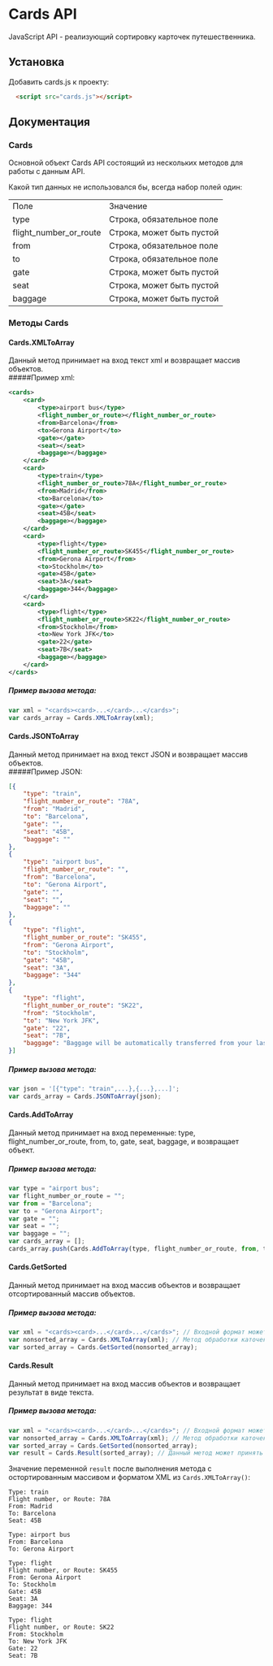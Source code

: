 # Cards API

JavaScript API - реализующий сортировку карточек путешественника.

## Установка

Добавить cards.js к проекту:
```html
  <script src="cards.js"></script>
```
## Документация

### Cards

Основной объект Cards API состоящий из нескольких методов для работы с данным API.

Какой тип данных не использовался бы, всегда набор полей один:
<table>
  <tr><td>Поле</td><td>Значение</td></tr>
  <tr>
    <td>
      type
    </td>
    <td>
      Строка, обязательное поле
    </td>
  </tr>
  <tr>
    <td>
      flight_number_or_route
    </td>
    <td>
      Строка, может быть пустой
    </td>
  </tr>
  <tr>
    <td>
      from
    </td>
    <td>
      Строка, обязательное поле
    </td>
  </tr>
  <tr>
    <td>
      to
    </td>
    <td>
      Строка, обязательное поле
    </td>
  </tr>
  <tr>
    <td>
      gate
    </td>
    <td>
      Строка, может быть пустой
    </td>
  </tr>
  <tr>
    <td>
      seat
    </td>
    <td>
      Строка, может быть пустой
    </td>
  </tr>
  <tr>
    <td>
      baggage
    </td>
    <td>
      Строка, может быть пустой
    </td>
  </tr>
</table>

### Методы Cards

#### Cards.XMLToArray

Данный метод принимает на вход текст xml и возвращает массив объектов.</br>
#####Пример xml:
```xml
<cards>
	<card>
		<type>airport bus</type>
		<flight_number_or_route></flight_number_or_route>
		<from>Barcelona</from>
		<to>Gerona Airport</to>
		<gate></gate>
		<seat></seat>
		<baggage></baggage>
	</card>
	<card>
		<type>train</type>
		<flight_number_or_route>78A</flight_number_or_route>
		<from>Madrid</from>
		<to>Barcelona</to>
		<gate></gate>
		<seat>45B</seat>
		<baggage></baggage>
	</card>
	<card>
		<type>flight</type>
		<flight_number_or_route>SK455</flight_number_or_route>
		<from>Gerona Airport</from>
		<to>Stockholm</to>
		<gate>45B</gate>
		<seat>3A</seat>
		<baggage>344</baggage>
	</card>
	<card>
		<type>flight</type>
		<flight_number_or_route>SK22</flight_number_or_route>
		<from>Stockholm</from>
		<to>New York JFK</to>
		<gate>22</gate>
		<seat>7B</seat>
		<baggage></baggage>
	</card>
</cards>
```
##### Пример вызова метода:
```js
var xml = "<cards><card>...</card>...</cards>";
var cards_array = Cards.XMLToArray(xml);
```

#### Cards.JSONToArray

Данный метод принимает на вход текст JSON и возвращает массив объектов.</br>
#####Пример JSON:
```json
[{
	"type": "train",
	"flight_number_or_route": "78A",
	"from": "Madrid",
	"to": "Barcelona",
	"gate": "",
	"seat": "45B",
	"baggage": ""
},
{
	"type": "airport bus",
	"flight_number_or_route": "",
	"from": "Barcelona",
	"to": "Gerona Airport",
	"gate": "",
	"seat": "",
	"baggage": ""
},
{
	"type": "flight",
	"flight_number_or_route": "SK455",
	"from": "Gerona Airport",
	"to": "Stockholm",
	"gate": "45B",
	"seat": "3A",
	"baggage": "344"
},
{
	"type": "flight",
	"flight_number_or_route": "SK22",
	"from": "Stockholm",
	"to": "New York JFK",
	"gate": "22",
	"seat": "7B",
	"baggage": "Baggage will be automatically transferred from your last leg."
}]
```
##### Пример вызова метода:
```js
var json = '[{"type": "train",...},{...},...]';
var cards_array = Cards.JSONToArray(json);
```

#### Cards.AddToArray

Данный метод принимает на вход переменные: type, flight_number_or_route, from, to, gate, seat, baggage, и возвращает объект.</br>
##### Пример вызова метода:
```js
var type = "airport bus";
var flight_number_or_route = "";
var from = "Barcelona";
var to = "Gerona Airport";
var gate = "";
var seat = "";
var baggage = "";
var cards_array = [];
cards_array.push(Cards.AddToArray(type, flight_number_or_route, from, to, gate, seat, baggage));
```

#### Cards.GetSorted
Данный метод принимает на вход массив объектов и возвращает отсортированный массив объектов.</br>
##### Пример вызова метода:
```js
var xml = "<cards><card>...</card>...</cards>"; // Входной формат может быть XML, JSON или добавление через метод Cards.AddToArray
var nonsorted_array = Cards.XMLToArray(xml); // Метод обработки каточек зависит от типа входных данных
var sorted_array = Cards.GetSorted(nonsorted_array);
```

#### Cards.Result
Данный метод принимает на вход массив объектов и возвращает результат в виде текста.</br>
##### Пример вызова метода:
```js
var xml = "<cards><card>...</card>...</cards>"; // Входной формат может быть XML, JSON или добавление через метод Cards.AddToArray
var nonsorted_array = Cards.XMLToArray(xml); // Метод обработки каточек зависит от типа входных данных
var sorted_array = Cards.GetSorted(nonsorted_array);
var result = Cards.Result(sorted_array); // Данный метод может принять не отсортированный массив и вернуть не отсортированный результат.
```
Значение переменной ```result``` после выполнения метода с остортированным массивом и форматом XML из ```Cards.XMLToArray()```:
```
Type: train
Flight number, or Route: 78A
From: Madrid
To: Barcelona
Seat: 45B

Type: airport bus
From: Barcelona
To: Gerona Airport

Type: flight
Flight number, or Route: SK455
From: Gerona Airport
To: Stockholm
Gate: 45B
Seat: 3A
Baggage: 344

Type: flight
Flight number, or Route: SK22
From: Stockholm
To: New York JFK
Gate: 22
Seat: 7B
```
